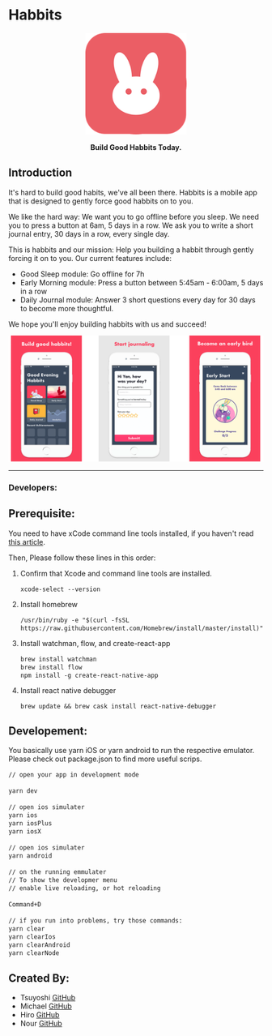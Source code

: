 # Habbits

<p align="center">
  <img alt="HabbitLogo" title="HabbitLogo" src="./src/images/readme/habbitIcon.png" width="auto" height="200px">
</p>
<p align="center">
  <strong>Build Good Habbits Today.</strong>
</p>

## Introduction

It's hard to build good habits, we've all been there. Habbits is a mobile app that is designed to gently force good habbits on to you.

We like the hard way: We want you to go offline before you sleep. We need you to press a button at 6am, 5 days in a row. We ask you to write a short journal entry, 30 days in a row, every single day.

This is habbits and our mission: Help you building a habbit through gently forcing it on to you. Our current features include:

- Good Sleep module: Go offline for 7h
- Early Morning module: Press a button between 5:45am - 6:00am, 5 days in a row
- Daily Journal module: Answer 3 short questions every day for 30 days to become more thoughtful.

We hope you'll enjoy building habbits with us and succeed!

![Habbits](./src/images/readme/readme.png)

---

### Developers:

## Prerequisite:

You need to have xCode command line tools installed, if you haven't read [this article](http://railsapps.github.io/xcode-command-line-tools.html).

Then, Please follow these lines in this order:

1. Confirm that Xcode and command line tools are installed.
   ```
   xcode-select --version
   ```

2) Install homebrew
   ```
   /usr/bin/ruby -e "$(curl -fsSL https://raw.githubusercontent.com/Homebrew/install/master/install)"
   ```
3) Install watchman, flow, and create-react-app

   ```
   brew install watchman
   brew install flow
   npm install -g create-react-native-app
   ```

4) Install react native debugger

   ```
   brew update && brew cask install react-native-debugger
   ```

## Developement:

You basically use yarn iOS or yarn android to run the respective emulator. Please check out package.json to find more useful scrips.

    // open your app in development mode

    yarn dev

    // open ios simulater
    yarn ios
    yarn iosPlus
    yarn iosX

    // open ios simulater
    yarn android

    // on the running emmulater
    // To show the developmer menu
    // enable live reloading, or hot reloading

    Command+D

    // if you run into problems, try those commands:
    yarn clear
    yarn clearIos
    yarn clearAndroid
    yarn clearNode

## Created By:

- Tsuyoshi [GitHub](https://github.com/Akitsuyoshi)
- Michael [GitHub](https://github.com/MAkzent)
- Hiro [GitHub](https://github.com/m0m0i)
- Nour [GitHub](https://github.com/nourbalaha)
